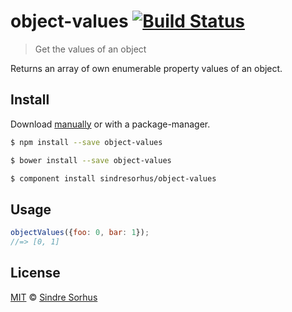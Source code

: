 # object-values [![Build Status](https://travis-ci.org/sindresorhus/object-values.svg?branch=master)](https://travis-ci.org/sindresorhus/object-values)

> Get the values of an object

Returns an array of own enumerable property values of an object.


## Install

Download [manually](https://github.com/sindresorhus/object-values/releases) or with a package-manager.

```bash
$ npm install --save object-values
```

```bash
$ bower install --save object-values
```

```bash
$ component install sindresorhus/object-values
```


## Usage

```js
objectValues({foo: 0, bar: 1});
//=> [0, 1]
```


## License

[MIT](http://opensource.org/licenses/MIT) © [Sindre Sorhus](http://sindresorhus.com)
